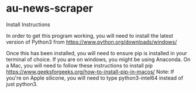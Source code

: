 # au-news-scraper

Install Instructions

In order to get this program working, you will need to install the latest version of Python3 from https://www.python.org/downloads/windows/

Once this has been installed, you will need to ensure pip is installed in your terminal of choice. If you are on windows, you might be using Anaconda. On a Mac, you will need to follow these instructions to install pip https://www.geeksforgeeks.org/how-to-install-pip-in-macos/
Note: If you're on Apple silicone, you will need to type python3-intel64 instead of just python3.

